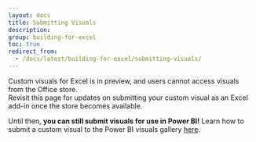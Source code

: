 ```yaml
---
layout: docs
title: Submitting Visuals
description: 
group: building-for-excel
toc: true
redirect_from:
  - /docs/latest/building-for-excel/submitting-visuals/
---
```

Custom visuals for Excel is in preview, and users cannot access visuals from the Office store.  
Revisit this page for updates on submitting your custom visual as an Excel add-in once the store becomes available.

Until then, **you can still submit visuals for use in Power BI!**  Learn how to submit a custom visual to the Power BI visuals gallery [here](https://docs.microsoft.com/en-us/power-bi/developer/office-store).